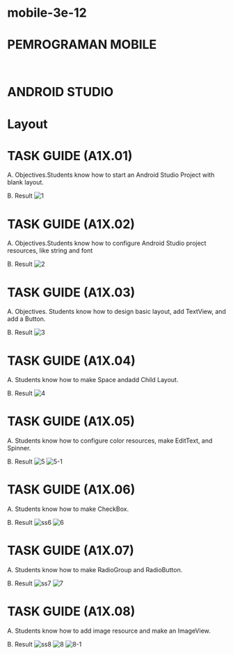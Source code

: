 # mobile-3e-12

# PEMROGRAMAN MOBILE

 
# ANDROID STUDIO
# Layout

# TASK GUIDE (A1X.01)

A. Objectives.Students know how to start an Android Studio Project with blank layout.

B. Result
![1](IMG/1.png)

# TASK GUIDE (A1X.02)

A. Objectives.Students know how to configure Android Studio project resources, like string and font

B. Result
![2](IMG/2.png)

# TASK GUIDE (A1X.03)

A. Objectives. Students know how to design basic layout, add TextView, and add a Button.

B. Result
![3](IMG/3.png)

# TASK GUIDE (A1X.04)

A. Students know how to make Space andadd Child Layout.

B. Result
![4](IMG/4.png)

# TASK GUIDE (A1X.05)

A. Students know how to configure color resources, make EditText, and Spinner.

B. Result
![5](IMG/5.png)
![5-1](IMG/5-1.png)

# TASK GUIDE (A1X.06)

A. Students know how to make CheckBox.

B. Result
![ss6](IMG/ss6.png)
![6](IMG/6.png)

# TASK GUIDE (A1X.07)

A. Students know how to make RadioGroup and RadioButton.

B. Result
![ss7](IMG/ss7.png)
![7](IMG/7.png)

# TASK GUIDE (A1X.08)

A. Students know how to add image resource and make an ImageView.

B. Result
![ss8](IMG/ss8.png)
![8](IMG/8.png)
![8-1](IMG/8-1.png)

